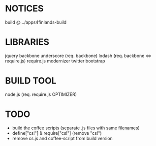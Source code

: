 NOTICES
=======
build @ ../apps4finlands-build

LIBRARIES
=========
jquery
backbone
underscore (req. backbone)
lodash (req. backbone <=> require.js)
require.js
modernizer
twitter bootstrap

BUILD TOOL
==========
node.js (req. require.js OPTIMIZER)


TODO
====
- build the coffee scripts (separate .js files with same filenames)
- define["cs!"] & require["cs!"] (remove "cs!")
- remove cs.js and coffee-script from build version